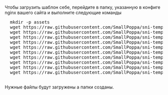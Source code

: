 Чтобы загрузить шаблон себе, перейдите в папку, указанную в конфиге nginx вашего сайта и выполните следующие команды

<pre lang="markdown">
  mkdir -p assets
  wget https://raw.githubusercontent.com/SmallPoppa/sni-templates/778c0ec9d1bfaf2ba82f563d9402544c4c5407ff/speedtest/apple-touch-icon.png
  wget https://raw.githubusercontent.com/SmallPoppa/sni-templates/778c0ec9d1bfaf2ba82f563d9402544c4c5407ff/speedtest/favicon-96x96.png
  wget https://raw.githubusercontent.com/SmallPoppa/sni-templates/778c0ec9d1bfaf2ba82f563d9402544c4c5407ff/speedtest/favicon.ico
  wget https://raw.githubusercontent.com/SmallPoppa/sni-templates/778c0ec9d1bfaf2ba82f563d9402544c4c5407ff/speedtest/favicon.svg
  wget https://raw.githubusercontent.com/SmallPoppa/sni-templates/778c0ec9d1bfaf2ba82f563d9402544c4c5407ff/speedtest/index.html
  wget https://raw.githubusercontent.com/SmallPoppa/sni-templates/778c0ec9d1bfaf2ba82f563d9402544c4c5407ff/speedtest/site.webmanifest
  wget https://raw.githubusercontent.com/SmallPoppa/sni-templates/778c0ec9d1bfaf2ba82f563d9402544c4c5407ff/speedtest/web-app-manifest-192x192.png
  wget https://raw.githubusercontent.com/SmallPoppa/sni-templates/778c0ec9d1bfaf2ba82f563d9402544c4c5407ff/speedtest/web-app-manifest-512x512.png
  wget https://raw.githubusercontent.com/SmallPoppa/sni-templates/778c0ec9d1bfaf2ba82f563d9402544c4c5407ff/speedtest/assets/script.js -P assets
  wget https://raw.githubusercontent.com/SmallPoppa/sni-templates/778c0ec9d1bfaf2ba82f563d9402544c4c5407ff/speedtest/assets/style.css -P assets
  </pre>

  Нужные файлы будут загружены а папки созданы.
